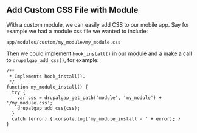 ## Add Custom CSS File with Module

With a custom module, we can easily add CSS to our mobile app. Say for example we had a module css file we wanted to include:

`app/modules/custom/my_module/my_module.css`

Then we could implement `hook_install()` in our module and a make a call to `drupalgap_add_css()`, for example:

```
/**
 * Implements hook_install().
 */
function my_module_install() {
  try {
    var css = drupalgap_get_path('module', 'my_module') + '/my_module.css';
    drupalgap_add_css(css);
  }
  catch (error) { console.log('my_module_install - ' + error); }
}
```
